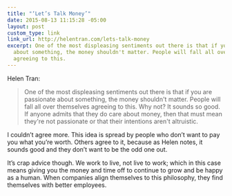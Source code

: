 ```yaml
---
title: "‘Let’s Talk Money’"
date: 2015-08-13 11:15:28 -05:00
layout: post
custom_type: link
link_url: http://helentran.com/lets-talk-money
excerpt: One of the most displeasing sentiments out there is that if you are passionate
  about something, the money shouldn't matter. People will fall all over themselves
  agreeing to this.
---
```


Helen Tran:

> One of the most displeasing sentiments out there is that if you are passionate about something, the money shouldn't matter. People will fall all over themselves agreeing to this. Why not? It sounds so good. If anyone admits that they do care about money, then that must mean they're not passionate or that their intentions aren't altruistic.

I couldn’t agree more. This idea is spread by people who don’t want to pay you what you’re worth. Others agree to it, because as Helen notes, it sounds good and they don’t want to be the odd one out.

It’s crap advice though. We work to live, not live to work; which in this case means giving you the money and time off to continue to grow and be happy as a human. When companies align themselves to this philosophy, they find themselves with better employees.
